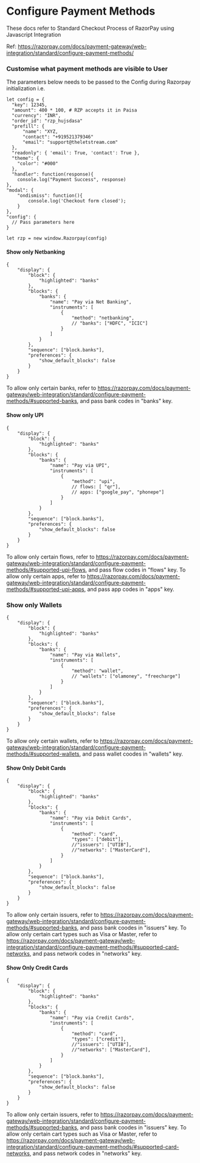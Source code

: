 # Configure Payment Methods

These docs refer to Standard Checkout Process of RazorPay using Javascript Integration

Ref: https://razorpay.com/docs/payment-gateway/web-integration/standard/configure-payment-methods/

### Customise what payment methods are visible to User

The parameters below needs to be passed to the Config during Razorpay initialization i.e.

``` 
let config = {
  "key": 12345,
  "amount": 400 * 100, # RZP accepts it in Paisa
  "currency": "INR",
  "order_id": "rzp_hujsdasa"
  "prefill": {
      "name": "XYZ,
      "contact": "+919521379346"
      "email": "support@theletstream.com"
  },
  "readonly": { 'email': True, 'contact': True },
  "theme": {
    "color": "#000"
  },
  "handler": function(response){
    console.log("Payment Success", response)
},
"modal": {
    "ondismiss": function(){
        console.log('Checkout form closed');
    }
},
"config": {
  // Pass parameters here
}

let rzp = new window.Razorpay(config)
```


#### Show only Netbanking
```
{ 
    "display": {
        "block": {
            "highlighted": "banks"
        },
        "blocks": {
            "banks": {
                "name": "Pay via Net Banking",
                "instruments": [
                    {
                        "method": "netbanking",
                        // "banks": ["HDFC", "ICIC"]
                    }
                ]
            }
        },
        "sequence": ["block.banks"],
        "preferences": {
            "show_default_blocks": false
        }
    }
}
```
To allow only certain banks, refer to https://razorpay.com/docs/payment-gateway/web-integration/standard/configure-payment-methods/#supported-banks, and pass bank codes in "banks" key.


#### Show only UPI
```
{ 
    "display": {
        "block": {
            "highlighted": "banks"
        },
        "blocks": {
            "banks": {
                "name": "Pay via UPI",
                "instruments": [
                    {
                        "method": "upi",
                        // flows: [ "qr"],
                        // apps: ["google_pay", "phonepe"]
                    }
                ]
            }
        },
        "sequence": ["block.banks"],
        "preferences": {
            "show_default_blocks": false
        }
    }
}
```
To allow only certain flows, refer to https://razorpay.com/docs/payment-gateway/web-integration/standard/configure-payment-methods/#supported-upi-flows, and pass flow codes in "flows" key.
To allow only certain apps, refer to https://razorpay.com/docs/payment-gateway/web-integration/standard/configure-payment-methods/#supported-upi-apps, and pass app codes in "apps" key.

### Show only Wallets
```
{ 
    "display": {
        "block": {
            "highlighted": "banks"
        },
        "blocks": {
            "banks": {
                "name": "Pay via Wallets",
                "instruments": [
                    {
                        "method": "wallet",
                        // "wallets": ["olamoney", "freecharge"]
                    }
                ]
            }
        },
        "sequence": ["block.banks"],
        "preferences": {
            "show_default_blocks": false
        }
    }
}
```
To allow only certain wallets, refer to https://razorpay.com/docs/payment-gateway/web-integration/standard/configure-payment-methods/#supported-wallets, and pass wallet coodes in "wallets" key.

#### Show Only Debit Cards

```
{ 
    "display": {
        "block": {
            "highlighted": "banks"
        },
        "blocks": {
            "banks": {
                "name": "Pay via Debit Cards",
                "instruments": [
                    {
                        "method": "card",
                        "types": ["debit"],
                        //"issuers": ["UTIB"],
                        //"networks": ["MasterCard"],
                    }
                ]
            }
        },
        "sequence": ["block.banks"],
        "preferences": {
            "show_default_blocks": false
        }
    }
}
```
To allow only certain issuers, refer to https://razorpay.com/docs/payment-gateway/web-integration/standard/configure-payment-methods/#supported-banks, and pass bank coodes in "issuers" key.
To allow only certain cart types such as Visa or Master, refer to https://razorpay.com/docs/payment-gateway/web-integration/standard/configure-payment-methods/#supported-card-networks, and pass network codes in "networks" key.

#### Show Only Credit Cards

```
{ 
    "display": {
        "block": {
            "highlighted": "banks"
        },
        "blocks": {
            "banks": {
                "name": "Pay via Credit Cards",
                "instruments": [
                    {
                        "method": "card",
                        "types": ["credit"],
                        //"issuers": ["UTIB"],
                        //"networks": ["MasterCard"],
                    }
                ]
            }
        },
        "sequence": ["block.banks"],
        "preferences": {
            "show_default_blocks": false
        }
    }
}
```
To allow only certain issuers, refer to https://razorpay.com/docs/payment-gateway/web-integration/standard/configure-payment-methods/#supported-banks, and pass bank coodes in "issuers" key.
To allow only certain cart types such as Visa or Master, refer to https://razorpay.com/docs/payment-gateway/web-integration/standard/configure-payment-methods/#supported-card-networks, and pass network codes in "networks" key.

